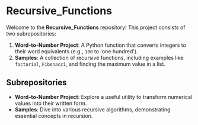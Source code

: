 # Recursive_Functions

Welcome to the **Recursive_Functions** repository! This project consists of two subrepositories:

1. **Word-to-Number Project**: A Python function that converts integers to their word equivalents (e.g., `100` to 'one hundred').
2. **Samples**: A collection of recursive functions, including examples like `factorial`, `Fibonacci`, and finding the maximum value in a list.

## Subrepositories

- **Word-to-Number Project**: Explore a useful utility to transform numerical values into their written form. 
- **Samples**: Dive into various recursive algorithms, demonstrating essential concepts in recursion.
   

